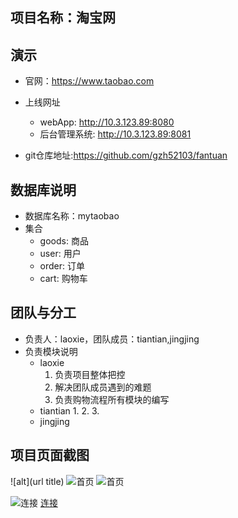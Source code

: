 ## 项目名称：淘宝网

## 演示
* 官网：https://www.taobao.com
* 上线网址
    * webApp: http://10.3.123.89:8080
    * 后台管理系统: http://10.3.123.89:8081

* git仓库地址:https://github.com/gzh52103/fantuan

## 数据库说明
* 数据库名称：mytaobao
* 集合
    * goods: 商品
    * user: 用户
    * order: 订单
    * cart: 购物车
## 团队与分工
* 负责人：laoxie，团队成员：tiantian,jingjing
* 负责模块说明
    * laoxie
        1. 负责项目整体把控
        2. 解决团队成员遇到的难题
        3. 负责购物流程所有模块的编写
    * tiantian
        1. 
        2. 
        3. 
    * jingjing

## 项目页面截图
![alt](url title)
![首页](./img/home.png "首页效果")
<img src="./img/home.png" title="首页效果" alt="首页" style=""/>

![连接](url "首页效果")
<a href="url" title="首页效果">连接</a>